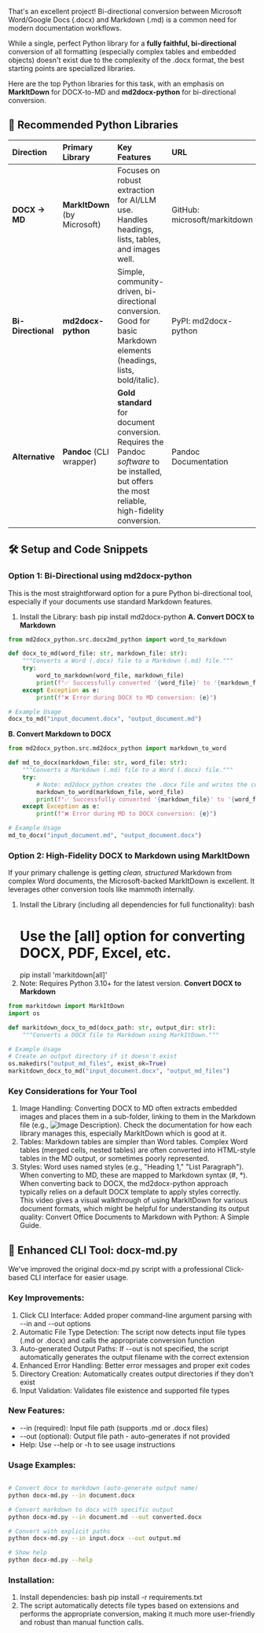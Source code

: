 That's an excellent project! Bi-directional conversion between Microsoft Word/Google Docs (.docx) and Markdown (.md) is a common need for modern documentation workflows.

While a single, perfect Python library for a **fully faithful, bi-directional** conversion of all formatting (especially complex tables and embedded objects) doesn't exist due to the complexity of the .docx format, the best starting points are specialized libraries.

Here are the top Python libraries for this task, with an emphasis on **MarkItDown** for DOCX-to-MD and **md2docx-python** for bi-directional conversion.

## 🐍 Recommended Python Libraries
| Direction | Primary Library | Key Features | URL |
| :--- | :--- | :--- | :--- |
| **DOCX → MD** | **MarkItDown** (by Microsoft) | Focuses on robust extraction for AI/LLM use. Handles headings, lists, tables, and images well. | GitHub: microsoft/markitdown |
| **Bi-Directional** | **md2docx-python** | Simple, community-driven, bi-directional conversion. Good for basic Markdown elements (headings, lists, bold/italic). | PyPI: md2docx-python |
| **Alternative** | **Pandoc** (CLI wrapper) | **Gold standard** for document conversion. Requires the Pandoc *software* to be installed, but offers the most reliable, high-fidelity conversion. | Pandoc Documentation |

## 🛠️ Setup and Code Snippets
### Option 1: Bi-Directional using md2docx-python
This is the most straightforward option for a pure Python bi-directional tool, especially if your documents use standard Markdown features.

1. Install the Library:
bash
    pip install md2docx-python
**A. Convert DOCX to Markdown**

```python
from md2docx_python.src.docx2md_python import word_to_markdown

def docx_to_md(word_file: str, markdown_file: str):
    """Converts a Word (.docx) file to a Markdown (.md) file."""
    try:
        word_to_markdown(word_file, markdown_file)
        print(f"✅ Successfully converted '{word_file}' to '{markdown_file}'")
    except Exception as e:
        print(f"❌ Error during DOCX to MD conversion: {e}")

# Example Usage
docx_to_md("input_document.docx", "output_document.md")
```

**B. Convert Markdown to DOCX**

```python
from md2docx_python.src.md2docx_python import markdown_to_word

def md_to_docx(markdown_file: str, word_file: str):
    """Converts a Markdown (.md) file to a Word (.docx) file."""
    try:
        # Note: md2docx_python creates the .docx file and writes the content
        markdown_to_word(markdown_file, word_file)
        print(f"✅ Successfully converted '{markdown_file}' to '{word_file}'")
    except Exception as e:
        print(f"❌ Error during MD to DOCX conversion: {e}")

# Example Usage
md_to_docx("input_document.md", "output_document.docx")
```

### Option 2: High-Fidelity DOCX to Markdown using MarkItDown
If your primary challenge is getting *clean, structured* Markdown from complex Word documents, the Microsoft-backed MarkItDown is excellent. It leverages other conversion tools like mammoth internally.

1. Install the Library (including all dependencies for full functionality):
bash
    # Use the [all] option for converting DOCX, PDF, Excel, etc.
    pip install 'markitdown[all]'
1. Note: Requires Python 3.10+ for the latest version.
**Convert DOCX to Markdown**

```python
from markitdown import MarkItDown
import os

def markitdown_docx_to_md(docx_path: str, output_dir: str):
    """Converts a DOCX file to Markdown using MarkItDown."""

# Example Usage
# Create an output directory if it doesn't exist
os.makedirs("output_md_files", exist_ok=True)
markitdown_docx_to_md("input_document.docx", "output_md_files")
```

### Key Considerations for Your Tool
1. Image Handling: Converting DOCX to MD often extracts embedded images and places them in a sub-folder, linking to them in the Markdown file (e.g., ![Image Description](images/image1.png)). Check the documentation for how each library manages this, especially MarkItDown which is good at it.
1. Tables: Markdown tables are simpler than Word tables. Complex Word tables (merged cells, nested tables) are often converted into HTML-style tables in the MD output, or sometimes poorly represented.
1. Styles: Word uses named styles (e.g., "Heading 1," "List Paragraph"). When converting to MD, these are mapped to Markdown syntax (#, *). When converting back to DOCX, the md2docx-python approach typically relies on a default DOCX template to apply styles correctly.
This video gives a visual walkthrough of using MarkItDown for various document formats, which might be helpful for understanding its output quality: Convert Office Documents to Markdown with Python: A Simple Guide.

## 🚀 Enhanced CLI Tool: docx-md.py
We've improved the original docx-md.py script with a professional Click-based CLI interface for easier usage.

### Key Improvements:
1. Click CLI Interface: Added proper command-line argument parsing with --in and --out options
1. Automatic File Type Detection: The script now detects input file types (.md or .docx) and calls the appropriate conversion function
1. Auto-generated Output Paths: If --out is not specified, the script automatically generates the output filename with the correct extension
1. Enhanced Error Handling: Better error messages and proper exit codes
1. Directory Creation: Automatically creates output directories if they don't exist
1. Input Validation: Validates file existence and supported file types
### New Features:
* --in (required): Input file path (supports .md or .docx files)
* --out (optional): Output file path - auto-generates if not provided
* Help: Use --help or -h to see usage instructions
### Usage Examples:
```bash

# Convert docx to markdown (auto-generate output name)
python docx-md.py --in document.docx

# Convert markdown to docx with specific output
python docx-md.py --in document.md --out converted.docx

# Convert with explicit paths
python docx-md.py --in input.docx --out output.md

# Show help
python docx-md.py --help
```

### Installation:
1. Install dependencies:
   bash
   pip install -r requirements.txt
1. The script automatically detects file types based on extensions and performs the appropriate conversion, making it much more user-friendly and robust than manual function calls.

